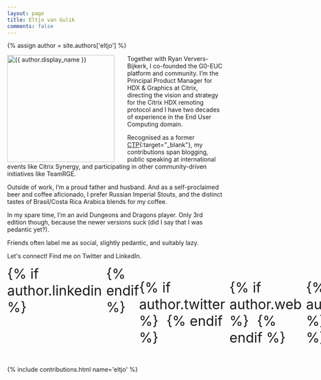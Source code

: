 ```yaml
---
layout: page
title: Eltjo van Gulik
comments: false
---
```

{% assign author = site.authors['eltjo'] %}

<img style="float: left; width: 250px; margin-right: 30px;" src="{{ site.url }}{{ author.picture | relative_url }}" alt="{{ author.display_name }}">

Together with Ryan Ververs-Bijkerk, I co-founded the G0-EUC platform and community. I’m the Principal Product Manager for HDX & Graphics at Citrix, directing the vision and strategy for the Citrix HDX remoting protocol and I have two decades of experience in the End User Computing domain.

Recognised as a former [CTP](http://www.citrix.com/blogs/2020/02/11/welcome-to-the-2020-class-of-citrix-technology-professionals/){:target="_blank"}, my contributions span blogging, public speaking at international events like Citrix Synergy, and participating in other community-driven initiatives like TeamRGE.

Outside of work, I‘m a proud father and husband. And as a self-proclaimed beer and coffee aficionado, I prefer Russian Imperial Stouts, and the distinct tastes of Brasil/Costa Rica Arabica blends for my coffee.

In my spare time, I’m an avid Dungeons and Dragons player. Only 3rd edition though, because the newer versions suck (did I say that I was pedantic yet?).

Friends often label me as social, slightly pedantic, and suitably lazy.

Let's connect! Find me on Twitter and LinkedIn.

<div style="display: inline-flex; font-size: 32px;">
{% if author.linkedin %}
<a style="padding: 5px;" href="{{author.linkedin}}" target="_blank"><i class="ion ion-logo-linkedin"></i></a>
{% endif %}

{% if author.twitter %}
<a style="padding: 5px;" href="{{author.twitter}}" target="_blank"><i class="ion ion-logo-twitter"></i></a>
{% endif %}

{% if author.web %}
<a style="padding: 5px;" href="{{author.web}}" target="_blank"><i class="ion ion-logo-wordpress"></i></a>
{% endif %}

{% if author.github %}
<a style="padding: 5px;" href="{{author.github}}" target="_blank"><i class="ion ion-logo-github"></i></a>
{% endif %}

{% if author.reddit %}
<a style="padding: 5px;" href="{{author.reddit}}" target="_blank"><i class="ion ion-logo-reddit"></i></a>
{% endif %}
</div>

{% include contributions.html name='eltjo' %}